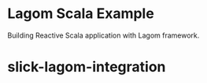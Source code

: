 # Lagom Scala Example

Building Reactive Scala application with Lagom framework.
# slick-lagom-integration
